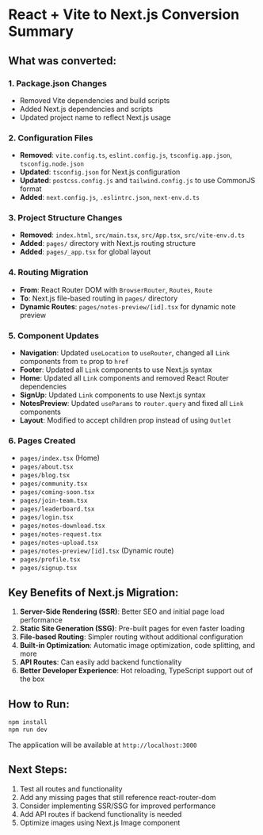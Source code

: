 # React + Vite to Next.js Conversion Summary

## What was converted:

### 1. Package.json Changes
- Removed Vite dependencies and build scripts
- Added Next.js dependencies and scripts
- Updated project name to reflect Next.js usage

### 2. Configuration Files
- **Removed**: `vite.config.ts`, `eslint.config.js`, `tsconfig.app.json`, `tsconfig.node.json`
- **Updated**: `tsconfig.json` for Next.js configuration
- **Updated**: `postcss.config.js` and `tailwind.config.js` to use CommonJS format
- **Added**: `next.config.js`, `.eslintrc.json`, `next-env.d.ts`

### 3. Project Structure Changes
- **Removed**: `index.html`, `src/main.tsx`, `src/App.tsx`, `src/vite-env.d.ts`
- **Added**: `pages/` directory with Next.js routing structure
- **Added**: `pages/_app.tsx` for global layout

### 4. Routing Migration
- **From**: React Router DOM with `BrowserRouter`, `Routes`, `Route`
- **To**: Next.js file-based routing in `pages/` directory
- **Dynamic Routes**: `pages/notes-preview/[id].tsx` for dynamic note preview

### 5. Component Updates
- **Navigation**: Updated `useLocation` to `useRouter`, changed all `Link` components from `to` prop to `href`
- **Footer**: Updated all `Link` components to use Next.js syntax
- **Home**: Updated all `Link` components and removed React Router dependencies
- **SignUp**: Updated `Link` components to use Next.js syntax
- **NotesPreview**: Updated `useParams` to `router.query` and fixed all `Link` components
- **Layout**: Modified to accept children prop instead of using `Outlet`

### 6. Pages Created
- `pages/index.tsx` (Home)
- `pages/about.tsx`
- `pages/blog.tsx`
- `pages/community.tsx`
- `pages/coming-soon.tsx`
- `pages/join-team.tsx`
- `pages/leaderboard.tsx`
- `pages/login.tsx`
- `pages/notes-download.tsx`
- `pages/notes-request.tsx`
- `pages/notes-upload.tsx`
- `pages/notes-preview/[id].tsx` (Dynamic route)
- `pages/profile.tsx`
- `pages/signup.tsx`

## Key Benefits of Next.js Migration:

1. **Server-Side Rendering (SSR)**: Better SEO and initial page load performance
2. **Static Site Generation (SSG)**: Pre-built pages for even faster loading
3. **File-based Routing**: Simpler routing without additional configuration
4. **Built-in Optimization**: Automatic image optimization, code splitting, and more
5. **API Routes**: Can easily add backend functionality
6. **Better Developer Experience**: Hot reloading, TypeScript support out of the box

## How to Run:

```bash
npm install
npm run dev
```

The application will be available at `http://localhost:3000`

## Next Steps:

1. Test all routes and functionality
2. Add any missing pages that still reference react-router-dom
3. Consider implementing SSR/SSG for improved performance
4. Add API routes if backend functionality is needed
5. Optimize images using Next.js Image component
